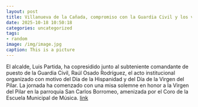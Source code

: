 ```yaml
---
layout: post
title: Villanueva de la Cañada, compromiso con la Guardia Civil y los valores de la Hispanidad
date: 2025-10-18 10:50:18
categories: uncategorized
tags:
- random
image: /img/image.jpg
caption: This is a picture
---
```

El alcalde, Luis Partida, ha copresidido junto al subteniente comandante de puesto de la Guardia Civil, Raúl Osado Rodríguez, el acto institucional organizado con motivo del Día de la Hispanidad y del Día de la Virgen del Pilar. La jornada ha comenzado con una misa solemne en honor a la Virgen del Pilar en la parroquia San Carlos Borromeo, amenizada por el Coro de la Escuela Municipal de Música.  [link](https://www.ayto-villacanada.es/noticias/villanueva-de-la-canada-compromiso-con-la-guardia-civil-y-los-valores-de-la-hispanidad/)

